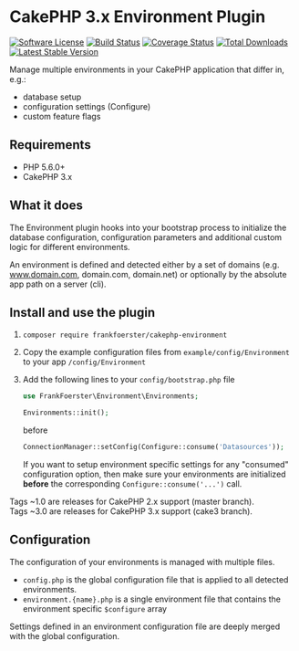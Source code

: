 # CakePHP 3.x Environment Plugin

[![Software License](https://img.shields.io/badge/license-MIT-brightgreen.svg?style=flat-square)](LICENSE)
[![Build Status](https://img.shields.io/travis/frankfoerster/cakephp-environment/cake3.svg?style=flat-square)](https://travis-ci.org/frankfoerster/cakephp-environment)
[![Coverage Status](https://img.shields.io/coveralls/frankfoerster/cakephp-environment/cake3.svg?style=flat-square)](https://coveralls.io/github/frankfoerster/cakephp-environment)
[![Total Downloads](https://img.shields.io/packagist/dt/frankfoerster/cakephp-environment.svg?style=flat-square)](https://packagist.org/packages/frankfoerster/cakephp-environment)
[![Latest Stable Version](https://img.shields.io/packagist/v/frankfoerster/cakephp-environment.svg?style=flat-square&label=stable)](https://packagist.org/packages/frankfoerster/cakephp-environment)

Manage multiple environments in your CakePHP application that differ in, e.g.:

- database setup
- configuration settings (Configure)
- custom feature flags

## Requirements

- PHP 5.6.0+
- CakePHP 3.x

## What it does

The Environment plugin hooks into your bootstrap process to initialize the database configuration, configuration parameters and additional custom logic for different environments.

An environment is defined and detected either by a set of domains (e.g. www.domain.com, domain.com, domain.net) or optionally by the absolute app path on a server (cli).

## Install and use the plugin

1.  `composer require frankfoerster/cakephp-environment`
2.  Copy the example configuration files from `example/config/Environment` to your app `/config/Environment`
3.  Add the following lines to your `config/bootstrap.php` file
    
    ```php
    use FrankFoerster\Environment\Environments;
    
    Environments::init();
    ```
    
    before
    ```php
    ConnectionManager::setConfig(Configure::consume('Datasources'));
    ```

    If you want to setup environment specific settings for any "consumed" configuration option, then make sure your environments are initialized  **before** the corresponding ``Configure::consume('...')`` call.

Tags ~1.0 are releases for CakePHP 2.x support (master branch).  
Tags ~3.0 are releases for CakePHP 3.x support (cake3 branch).

## Configuration

The configuration of your environments is managed with multiple files.

- `config.php` is the global configuration file that is applied to all detected environments.
- `environment.{name}.php` is a single environment file that contains the environment specific `$configure` array

Settings defined in an environment configuration file are deeply merged with the global configuration.

